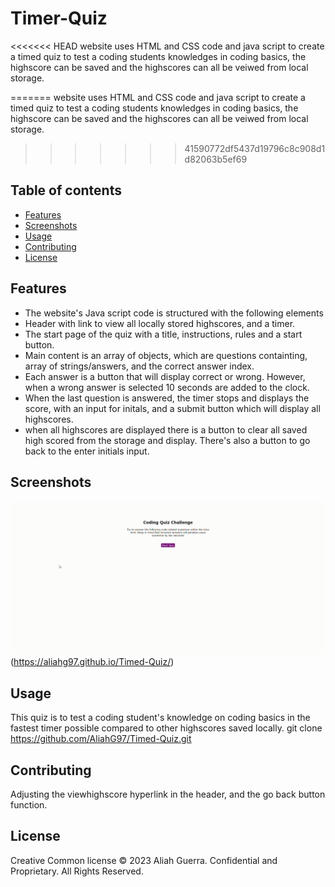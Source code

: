 # Timer-Quiz
<<<<<<< HEAD
website uses HTML and CSS code and java script to create a timed quiz to test a coding students knowledges in coding basics, the highscore can be saved and the highscores can all be veiwed from local storage.

=======
website uses HTML and CSS code and java script to create a timed quiz to test a coding students knowledges in coding basics, the highscore can be saved and the highscores can all be veiwed from local storage. 
>>>>>>> 41590772df5437d19796c8c908d1d82063b5ef69
## Table of contents
- [Features](#features)
- [Screenshots](#screenshots)
- [Usage](#usage)
- [Contributing](#contributing)
- [License](#license)

## Features
- The website's Java script code is structured with the following elements
- Header with link to view all locally stored highscores, and a timer.
- The start page of the quiz with a title, instructions, rules and a start button.
- Main content is an array of objects, which are questions containting, array of strings/answers, and the correct answer index.
- Each answer is a button that will display correct or wrong. However, when a wrong answer is selected 10 seconds are added to the clock.
- When the last question is answered, the timer stops and displays the score, with an input for initals, and a submit button which will display all highscores.
- when all highscores are displayed there is a button to clear all saved high scored from the storage and display. There's also a button to go back to the enter initials input.

## Screenshots
![Timer Screenshot](./assets/Images/Timed-Quiz_Screenshot.gif) (https://aliahg97.github.io/Timed-Quiz/)

## Usage 
This quiz is to test a coding student's knowledge on coding basics in the fastest timer possible compared to other highscores saved locally.
git clone https://github.com/AliahG97/Timed-Quiz.git

## Contributing
Adjusting the viewhighscore hyperlink in the header, and the go back button function.

## License
Creative Common license
© 2023 Aliah Guerra. Confidential and Proprietary. All Rights Reserved.








